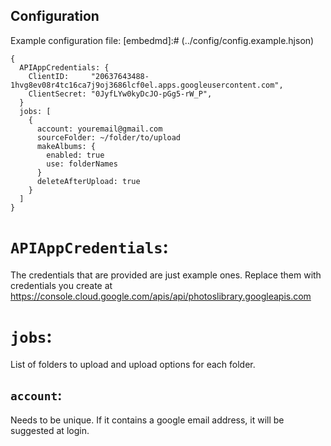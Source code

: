 ## Configuration

Example configuration file:
[embedmd]:# (../config/config.example.hjson)
```hjson
{
  APIAppCredentials: {
    ClientID:     "20637643488-1hvg8ev08r4tc16ca7j9oj3686lcf0el.apps.googleusercontent.com",
    ClientSecret: "0JyfLYw0kyDcJO-pGg5-rW_P",
  }
  jobs: [
    {
      account: youremail@gmail.com
      sourceFolder: ~/folder/to/upload
      makeAlbums: {
        enabled: true
        use: folderNames
      }
      deleteAfterUpload: true
    }
  ]
}
```

# `APIAppCredentials`:
The credentials that are provided are just example ones. 
Replace them with credentials you create at https://console.cloud.google.com/apis/api/photoslibrary.googleapis.com

# `jobs`:
List of folders to upload and upload options for each folder.

## `account`:
Needs to be unique.
If it contains a google email address, it will be suggested at login.

